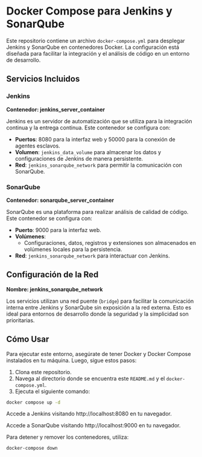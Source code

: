 # Docker Compose para Jenkins y SonarQube

Este repositorio contiene un archivo `docker-compose.yml` para desplegar Jenkins y SonarQube en contenedores Docker. La configuración está diseñada para facilitar la integración y el análisis de código en un entorno de desarrollo.

## Servicios Incluidos

### Jenkins

**Contenedor: jenkins_server_container**

Jenkins es un servidor de automatización que se utiliza para la integración continua y la entrega continua. Este contenedor se configura con:
- **Puertos**: 8080 para la interfaz web y 50000 para la conexión de agentes esclavos.
- **Volumen**: `jenkins_data_volume` para almacenar los datos y configuraciones de Jenkins de manera persistente.
- **Red**: `jenkins_sonarqube_network` para permitir la comunicación con SonarQube.

### SonarQube

**Contenedor: sonarqube_server_container**

SonarQube es una plataforma para realizar análisis de calidad de código. Este contenedor se configura con:
- **Puerto**: 9000 para la interfaz web.
- **Volúmenes**:
  - Configuraciones, datos, registros y extensiones son almacenados en volúmenes locales para la persistencia.
- **Red**: `jenkins_sonarqube_network` para interactuar con Jenkins.

## Configuración de la Red

**Nombre: jenkins_sonarqube_network**

Los servicios utilizan una red puente (`bridge`) para facilitar la comunicación interna entre Jenkins y SonarQube sin exposición a la red externa. Esto es ideal para entornos de desarrollo donde la seguridad y la simplicidad son prioritarias.

## Cómo Usar

Para ejecutar este entorno, asegúrate de tener Docker y Docker Compose instalados en tu máquina. Luego, sigue estos pasos:

1. Clona este repositorio.
2. Navega al directorio donde se encuentra este `README.md` y el `docker-compose.yml`.
3. Ejecuta el siguiente comando:
```bash
docker compose up -d
```

Accede a Jenkins visitando http://localhost:8080 en tu navegador.

Accede a SonarQube visitando http://localhost:9000 en tu navegador.

Para detener y remover los contenedores, utiliza:

```bash
docker-compose down
```